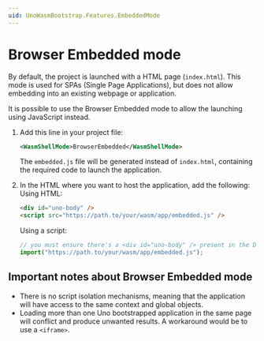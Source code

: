 ```yaml
---
uid: UnoWasmBootstrap.Features.EmbeddedMode
---
```


# Browser Embedded mode

By default, the project is launched with a HTML page (`index.html`). This mode is used for SPAs (Single Page Applications), but does not allow embedding into an existing webpage or application.

It is possible to use the Browser Embedded mode to allow the launching using JavaScript instead.

1. Add this line in your project file:

   ```xml
   <WasmShellMode>BrowserEmbedded</WasmShellMode>
   ```

   The `embedded.js` file will be generated instead of `index.html`, containing the required code to launch the application.

2. In the HTML where you want to host the application, add the following:
   Using HTML:

   ```html
   <div id="uno-body" />
   <script src="https://path.to/your/wasm/app/embedded.js" />
   ```

   Using a script:

   ```javascript
   // you must ensure there's a <div id="uno-body" /> present in the DOM before calling this:
   import("https://path.to/your/wasm/app/embedded.js");
   ```

## Important notes about Browser Embedded mode

- There is no script isolation mechanisms, meaning that the application will have access to the same context and global objects.
- Loading more than one Uno bootstrapped application in the same page will conflict and produce unwanted results. A workaround would be to use a `<iframe>`.
